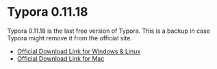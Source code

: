 # Typora 0.11.18

Typora 0.11.18 is the last free version of Typora. This is a backup in case Typora might remove it from the official site.

- [Official Download Link for Windows & Linux](https://typora.io/windows/dev_release.html)
- [Official Download Link for Mac](https://typora.io/dev_release.html)
